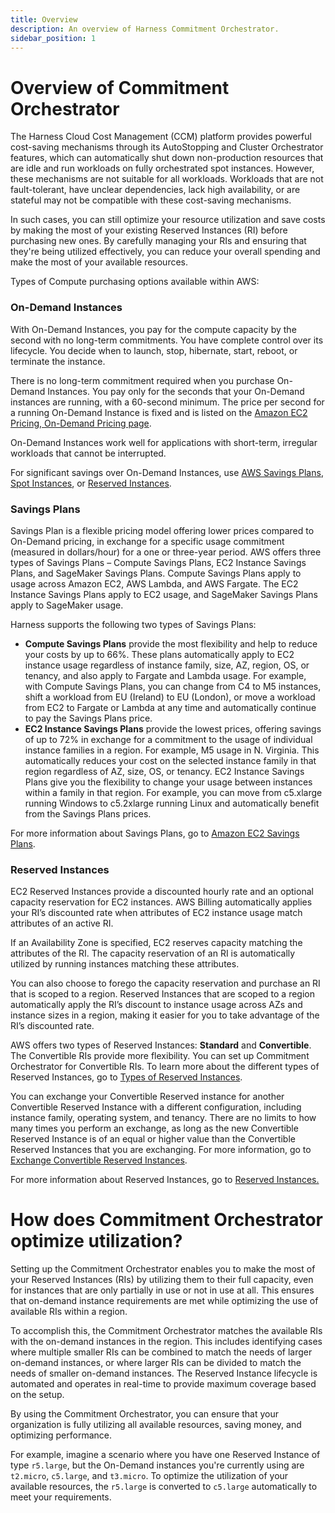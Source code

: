 ```yaml
---
title: Overview 
description: An overview of Harness Commitment Orchestrator.
sidebar_position: 1
---  
```

 

# Overview of Commitment Orchestrator

The Harness Cloud Cost Management (CCM) platform provides powerful cost-saving mechanisms through its AutoStopping and Cluster Orchestrator features, which can automatically shut down non-production resources that are idle and run workloads on fully orchestrated spot instances. However, these mechanisms are not suitable for all workloads. Workloads that are not fault-tolerant, have unclear dependencies, lack high availability, or are stateful may not be compatible with these cost-saving mechanisms.

In such cases, you can still optimize your resource utilization and save costs by making the most of your existing Reserved Instances (RI) before purchasing new ones. By carefully managing your RIs and ensuring that they're being utilized effectively, you can reduce your overall spending and make the most of your available resources.

Types of Compute purchasing options available within AWS:


### On-Demand Instances

With On-Demand Instances, you pay for the compute capacity by the second with no long-term commitments. You have complete control over its lifecycle. You decide when to launch, stop, hibernate, start, reboot, or terminate the instance.

There is no long-term commitment required when you purchase On-Demand Instances. You pay only for the seconds that your On-Demand instances are running, with a 60-second minimum. The price per second for a running On-Demand Instance is fixed and is listed on the [Amazon EC2 Pricing, On-Demand Pricing page](http://aws.amazon.com/ec2/pricing/on-demand/).

On-Demand Instances work well for applications with short-term, irregular workloads that cannot be interrupted.

For significant savings over On-Demand Instances, use [AWS Savings Plans](http://aws.amazon.com/savingsplans/), [Spot Instances](https://docs.aws.amazon.com/AWSEC2/latest/UserGuide/using-spot-instances.html), or [Reserved Instances](https://docs.aws.amazon.com/AWSEC2/latest/UserGuide/ec2-reserved-instances.html).


### Savings Plans

Savings Plan is a flexible pricing model offering lower prices compared to On-Demand pricing, in exchange for a specific usage commitment (measured in dollars/hour) for a one or three-year period. AWS offers three types of Savings Plans – Compute Savings Plans, EC2 Instance Savings Plans, and SageMaker Savings Plans. Compute Savings Plans apply to usage across Amazon EC2, AWS Lambda, and AWS Fargate. The EC2 Instance Savings Plans apply to EC2 usage, and SageMaker Savings Plans apply to SageMaker usage. 

Harness supports the following two types of Savings Plans:

* **Compute Savings Plans** provide the most flexibility and help to reduce your costs by up to 66%. These plans automatically apply to EC2 instance usage regardless of instance family, size, AZ, region, OS, or tenancy, and also apply to Fargate and Lambda usage. For example, with Compute Savings Plans, you can change from C4 to M5 instances, shift a workload from EU (Ireland) to EU (London), or move a workload from EC2 to Fargate or Lambda at any time and automatically continue to pay the Savings Plans price.
* **EC2 Instance Savings Plans** provide the lowest prices, offering savings of up to 72% in exchange for a commitment to the usage of individual instance families in a region. For example, M5 usage in N. Virginia. This automatically reduces your cost on the selected instance family in that region regardless of AZ, size, OS, or tenancy. EC2 Instance Savings Plans give you the flexibility to change your usage between instances within a family in that region. For example, you can move from c5.xlarge running Windows to c5.2xlarge running Linux and automatically benefit from the Savings Plans prices.

For more information about Savings Plans, go to [Amazon EC2 Savings Plans](https://docs.aws.amazon.com/whitepapers/latest/cost-optimization-reservation-models/savings-plans.html).


### Reserved Instances

EC2 Reserved Instances provide a discounted hourly rate and an optional capacity reservation for EC2 instances. AWS Billing automatically applies your RI’s discounted rate when attributes of EC2 instance usage match attributes of an active RI.

If an Availability Zone is specified, EC2 reserves capacity matching the attributes of the RI. The capacity reservation of an RI is automatically utilized by running instances matching these attributes.

You can also choose to forego the capacity reservation and purchase an RI that is scoped to a region. Reserved Instances that are scoped to a region automatically apply the RI’s discount to instance usage across AZs and instance sizes in a region, making it easier for you to take advantage of the RI’s discounted rate.

AWS offers two types of Reserved Instances: **Standard** and **Convertible**. The Convertible RIs provide more flexibility. You can set up Commitment Orchestrator for Convertible RIs. To learn more about the different types of Reserved Instances, go to [Types of Reserved Instances](https://docs.aws.amazon.com/AWSEC2/latest/UserGuide/reserved-instances-types.html).

You can exchange your Convertible Reserved instance for another Convertible Reserved Instance with a different configuration, including instance family, operating system, and tenancy. There are no limits to how many times you perform an exchange, as long as the new Convertible Reserved Instance is of an equal or higher value than the Convertible Reserved Instances that you are exchanging. For more information, go to [Exchange Convertible Reserved Instances](https://docs.aws.amazon.com/AWSEC2/latest/UserGuide/ri-convertible-exchange.html).

For more information about Reserved Instances, go to [Reserved Instances. 
](https://docs.aws.amazon.com/AWSEC2/latest/UserGuide/ec2-reserved-instances.html)



# How does Commitment Orchestrator optimize utilization?

Setting up the Commitment Orchestrator enables you to make the most of your Reserved Instances (RIs) by utilizing them to their full capacity, even for instances that are only partially in use or not in use at all. This ensures that on-demand instance requirements are met while optimizing the use of available RIs within a region.

To accomplish this, the Commitment Orchestrator matches the available RIs with the on-demand instances in the region. This includes identifying cases where multiple smaller RIs can be combined to match the needs of larger on-demand instances, or where larger RIs can be divided to match the needs of smaller on-demand instances. The Reserved Instance lifecycle is automated and operates in real-time to provide maximum coverage based on the setup.

By using the Commitment Orchestrator, you can ensure that your organization is fully utilizing all available resources, saving money, and optimizing performance.

For example, imagine a scenario where you have one Reserved Instance of type `r5.large`, but the On-Demand instances you're currently using are `t2.micro`, `c5.large`, and `t3.micro`. To optimize the utilization of your available resources, the `r5.large` is converted to `c5.large` automatically to meet your requirements.

<!--1. First, you can convert the Reserved Instance of r5.large to t2.nano. This leaves you with 22 t2.nano Reserved Instances (the exact number may vary based on pricing).
2. Next, you can convert some of the t2.nano instances to c5.large to match the On-Demand instances. Given the hourly price of c5.large, you can exchange 14 t2.nano instances for one c5.large instance. However, this won't result in an exact match for the price of c5.large, so you will need to pay the difference for the exchange. It's important to note that you cannot exchange 15 t2.nano instances for one c5.large instance to avoid the difference in amount.

By taking these steps, you can optimize your resource usage, reduce costs, and make the most of your available resources.-->







